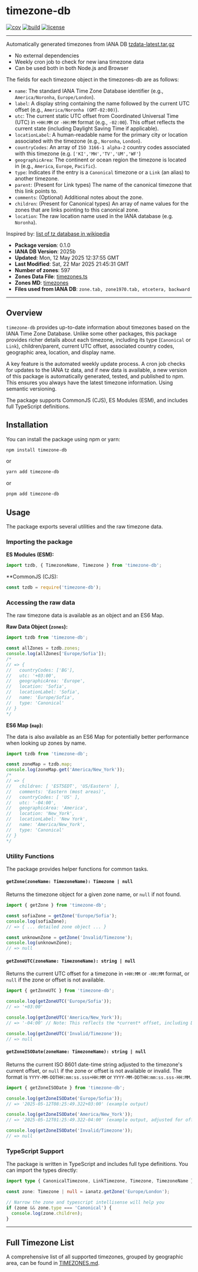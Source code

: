 # timezone-db

[![cov](https://petarzarkov.github.io/iana-timezones/badges/coverage.svg)](https://github.com/petarzarkov/iana-timezones/actions)
[![build](https://github.com/petarzarkov/iana-timezones/actions/workflows/build.yml/badge.svg?branch=main)](https://github.com/petarzarkov/iana-timezones/actions)
[![license](https://img.shields.io/badge/License-MIT-yellow.svg)](LICENSE)

---

Automatically generated timezones from IANA DB [tzdata-latest.tar.gz](https://www.iana.org/time-zones/repository/tzdata-latest.tar.gz)

- No external dependencies
- Weekly cron job to check for new iana timezone data
- Can be used both in both Node.js and Browser

The fields for each timezone object in the timezones-db are as follows:

- `name`: The standard IANA Time Zone Database identifier (e.g., `America/Noronha`, `Europe/London`).
- `label`: A display string containing the name followed by the current UTC offset (e.g., `America/Noronha (GMT-02:00)`).
- `utc`: The current static UTC offset from Coordinated Universal Time (UTC) in `+HH:MM` or `-HH:MM` format (e.g., `-02:00`).
This offset reflects the current state (including Daylight Saving Time if applicable).
- `locationLabel`: A human-readable name for the primary city or location associated with the timezone (e.g., `Noronha`, `London`).
- `countryCodes`: An array of `ISO 3166-1 alpha-2` country codes associated with this timezone (e.g. `['KI','MH','TV','UM','WF'`)
- `geographicArea`: The continent or ocean region the timezone is located in (e.g., `America`, `Europe`, `Pacific`).
- `type`: Indicates if the entry is a `Canonical` timezone or a `Link` (an alias) to another timezone.
- `parent`: (Present for Link types) The name of the canonical timezone that this link points to.
- `comments`: (Optional) Additional notes about the zone.
- `children`: (Present for Canonical types) An array of name values for the zones that are links pointing to this canonical zone.
- `location`: The raw location name used in the IANA database (e.g. `Noronha`).

Inspired by: [list of tz database in wikipedia](https://en.wikipedia.org/wiki/List_of_tz_database_time_zones)

- **Package version**: 0.1.0
- **IANA DB Version**: 2025b
- **Updated**: Mon, 12 May 2025 12:37:55 GMT
- **Last Modified**: Sat, 22 Mar 2025 21:45:31 GMT
- **Number of zones**: 597
- **Zones Data File**: [timezones.ts](https://github.com/petarzarkov/iana-timezones/blob/main/timezones.ts)
- **Zones MD**: [timezones](https://github.com/petarzarkov/iana-timezones/blob/main/TIMEZONES.md)
- **Files used from IANA DB**: `zone.tab, zone1970.tab, etcetera, backward`

---




## Overview

`timezone-db` provides up-to-date information about timezones based on the IANA Time Zone Database. Unlike some other packages, this package provides richer details about each timezone, including its type (`Canonical` or `Link`), children/parent, current UTC offset, associated country codes, geographic area, location, and display name.

A key feature is the automated weekly update process. A cron job checks for updates to the IANA tz data, and if new data is available, a new version of this package is automatically generated, tested, and published to npm. This ensures you always have the latest timezone information. Using semantic versioning.

The package supports CommonJS (CJS), ES Modules (ESM), and includes full TypeScript definitions.

## Installation

You can install the package using npm or yarn:

```bash
npm install timezone-db
```

or

```bash
yarn add timezone-db
```

or

```bash
pnpm add timezone-db
```

## Usage

The package exports several utilities and the raw timezone data.

### Importing the package

**ES Modules (ESM):**

```javascript
import tzdb, { TimezoneName, Timezone } from 'timezone-db';
```

**CommonJS (CJS):

```javascript
const tzdb = require('timezone-db');
```

### Accessing the raw data

The raw timezone data is available as an object and an ES6 Map.

**Raw Data Object (`zones`):**

```javascript
import tzdb from 'timezone-db';

const allZones = tzdb.zones;
console.log(allZones['Europe/Sofia']);
/*
// => {
//   countryCodes: ['BG'],
//   utc: '+03:00',
//   geographicArea: 'Europe',
//   location: 'Sofia',
//   locationLabel: 'Sofia',
//   name: 'Europe/Sofia',
//   type: 'Canonical'
// }
*/
```

**ES6 Map (`map`):**

The data is also available as an ES6 Map for potentially better performance when looking up zones by name.

```javascript
import tzdb from 'timezone-db';

const zoneMap = tzdb.map;
console.log(zoneMap.get('America/New_York'));
/*
// => {
//   children: [ 'EST5EDT', 'US/Eastern' ],
//   comments: 'Eastern (most areas)',
//   countryCodes: [ 'US' ],
//   utc: '-04:00',
//   geographicArea: 'America',
//   location: 'New_York',
//   locationLabel: 'New York',
//   name: 'America/New_York',
//   type: 'Canonical'
// }
*/
```

### Utility Functions

The package provides helper functions for common tasks.

#### `getZone(zoneName: TimezoneName): Timezone | null`

Returns the timezone object for a given zone name, or `null` if not found.

```javascript
import { getZone } from 'timezone-db';

const sofiaZone = getZone('Europe/Sofia');
console.log(sofiaZone);
// => { ... detailed zone object ... }

const unknownZone = getZone('Invalid/Timezone');
console.log(unknownZone);
// => null
```

#### `getZoneUTC(zoneName: TimezoneName): string | null`

Returns the current UTC offset for a timezone in `+HH:MM` or `-HH:MM` format, or `null` if the zone or offset is not available.

```javascript
import { getZoneUTC } from 'timezone-db';

console.log(getZoneUTC('Europe/Sofia'));
// => '+03:00'

console.log(getZoneUTC('America/New_York'));
// => '-04:00' // Note: This reflects the *current* offset, including DST if applicable.

console.log(getZoneUTC('Invalid/Timezone'));
// => null
```

#### `getZoneISODate(zoneName: TimezoneName): string | null`

Returns the current ISO 8601 date-time string adjusted to the timezone's current offset, or `null` if the zone or offset is not available or invalid. The format is `YYYY-MM-DDTHH:mm:ss.sss+HH:MM` or `YYYY-MM-DDTHH:mm:ss.sss-HH:MM`.

```javascript
import { getZoneISODate } from 'timezone-db';

console.log(getZoneISODate('Europe/Sofia'));
// => '2025-05-12T08:25:49.322+03:00' (example output)

console.log(getZoneISODate('America/New_York'));
// => '2025-05-12T01:25:49.322-04:00' (example output, adjusted for offset)

console.log(getZoneISODate('Invalid/Timezone'));
// => null
```

### TypeScript Support

The package is written in TypeScript and includes full type definitions. You can import the types directly:

```typescript
import type { CanonicalTimezone, LinkTimezone, Timezone, TimezoneName } from 'timezone-db';

const zone: Timezone | null = ianatz.getZone('Europe/London');

// Narrow the zone and typescript intellisense will help you
if (zone && zone.type === 'Canonical') {
  console.log(zone.children);
}
```

---

## Full Timezone List

A comprehensive list of all supported timezones, grouped by geographic area, can be found in [TIMEZONES.md](https://github.com/petarzarkov/iana-timezones/blob/main/TIMEZONES.md).

